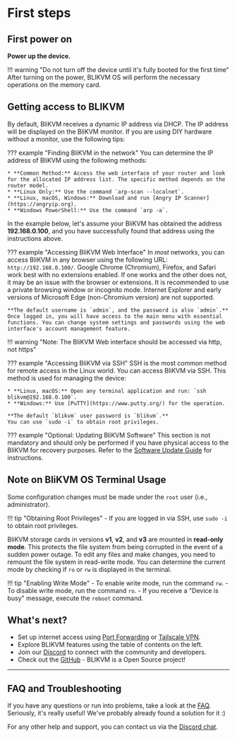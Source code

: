 # First steps

## First power on

**Power up the device.**

!!! warning "Do not turn off the device until it's fully booted for the first time"
    After turning on the power, BLIKVM OS will perform the necessary operations on the memory card.

## Getting access to BLIKVM

By default, BliKVM receives a dynamic IP address via DHCP. The IP address will be displayed on the BliKVM monitor. If you are using DIY hardware without a monitor, use the following tips:

??? example "Finding BliKVM in the network"
    You can determine the IP address of BliKVM using the following methods:

    * **Common Method:** Access the web interface of your router and look for the allocated IP address list. The specific method depends on the router model.
    * **Linux Only:** Use the command `arp-scan --localnet`.
    * **Linux, macOS, Windows:** Download and run [Angry IP Scanner](https://angryip.org).
    * **Windows PowerShell:** Use the command `arp -a`.

In the example below, let's assume your BliKVM has obtained the address **192.168.0.100**, and you have successfully found that address using the instructions above.

??? example "Accessing BliKVM Web Interface"
    In *most* networks, you can access BliKVM in any browser using the following URL: `http://192.168.0.100/`. Google Chrome (Chromium), Firefox, and Safari work best with no extensions enabled. If one works and the other does not, it may be an issue with the browser or extensions. It is recommended to use a private browsing window or incognito mode. Internet Explorer and early versions of Microsoft Edge (non-Chromium version) are not supported.

    **The default username is `admin`, and the password is also `admin`.** Once logged in, you will have access to the main menu with essential functions. You can change system settings and passwords using the web interface's account management feature.

!!! warning "Note: The BliKVM Web interface should be accessed via http, not https"

??? example "Accessing BliKVM via SSH"
    SSH is the most common method for remote access in the Linux world. You can access BliKVM via SSH. This method is used for managing the device:

    * **Linux, macOS:** Open any terminal application and run: `ssh blikvm@192.168.0.100`.
    * **Windows:** Use [PuTTY](https://www.putty.org/) for the operation.

    **The default `blikvm` user password is `blikvm`.**
    You can use `sudo -i` to obtain root privileges.

??? example "Optional: Updating BliKVM Software"
    This section is not mandatory and should only be performed if you have physical access to the BliKVM for recovery purposes. Refer to the [Software Update Guide](./update.md) for instructions.

## Note on BliKVM OS Terminal Usage

Some configuration changes must be made under the `root` user (i.e., administrator).

!!! tip "Obtaining Root Privileges"
    - If you are logged in via SSH, use `sudo -i` to obtain root privileges.

BliKVM storage cards in versions **v1**, **v2**, and **v3** are mounted in **read-only mode**. This protects the file system from being corrupted in the event of a sudden power outage. To edit any files and make changes, you need to remount the file system in read-write mode. You can determine the current mode by checking if `ro` or `rw` is displayed in the terminal.

!!! tip "Enabling Write Mode"
    - To enable write mode, run the command `rw`.
    - To disable write mode, run the command `ro`.
    - If you receive a "Device is busy" message, execute the `reboot` command.

## What's next?

* Set up internet access using [Port Forwarding](./port-forwarding.md) or [Tailscale VPN](./tailscale.md).
* Explore BLIKVM features using the table of contents on the left.
* Join our [Discord](https://discord.com/invite/9Y374gUF6C) to connect with the community and developers.
* Check out the [GitHub](https://github.com/blikvm/blikvm) - BLIKVM is a Open Source project!

-----

## FAQ and Troubleshooting

If you have any questions or run into problems, take a look at the [FAQ](faq.md).
Seriously, it's really useful! We've probably already found a solution for it :)

For any other help and support, you can contact us via the [Discord chat](https://discord.com/invite/9Y374gUF6C).
